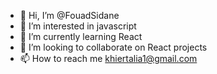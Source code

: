- 👋 Hi, I’m @FouadSidane
- 👀 I’m interested in javascript
- 🌱 I’m currently learning React
- 💞️ I’m looking to collaborate on React projects
- 📫 How to reach me khiertalia1@gmail.com

<!---
khier1998/khier1998 is a ✨ special ✨ repository because its `README.md` (this file) appears on your GitHub profile.
You can click the Preview link to take a look at your changes.
--->
